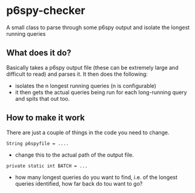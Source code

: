 # p6spy-checker
A small class to parse through some p6spy output and isolate the longest running queries

## What does it do?
Basically takes a p6spy output file (these can be extremely large and difficult to read) and parses it. It then does the following:
- isolates the n longest running queries (n is configurable)
- it then gets the actual queries being run for each long-running query and spits that out too.

## How to make it work
There are just a couple of things in the code you need to change.

```line 25
String p6spyfile = ....
```
* change this to the actual path of the output file.


```line 17
private static int BATCH = ...
```
* how many longest queries do you want to find, i.e. of the longest queries identified, how far back do tou want to go?


